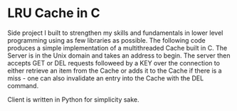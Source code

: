 # LRU Cache in C

Side project I built to strengthen my skills and fundamentals in lower level programming using as few libraries as possible. The following code produces a simple implementation of a multithreaded Cache built in C. The Server is in the Unix domain and takes an address to begin. The server then accepts GET or DEL requests followeed by a KEY over the connection to either retrieve an item from the Cache or adds it to the Cache if there is a miss - one can also invalidate an entry into the Cache with the DEL command. 

Client is written in Python for simplicity sake.
